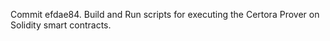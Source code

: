 Commit efdae84.                    Build and Run scripts for executing the Certora Prover on Solidity smart contracts.